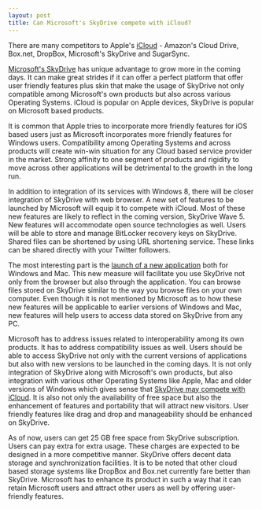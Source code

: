 ```yaml
---
layout: post
title: Can Microsoft's SkyDrive compete with iCloud?
---
```


There are many competitors to Apple's <a href="http://www.apple.com/icloud/">iCloud</a> - Amazon's Cloud Drive, Box.net, DropBox, Microsoft's SkyDrive and SugarSync. 

<a href="http://explore.live.com/skydrive">Microsoft's SkyDrive</a> has unique advantage to grow more in the coming days. It can make great strides if it can offer a perfect platform that offer user friendly features plus skin that make the usage of SkyDrive not only compatible among Microsoft's own products but also across various Operating Systems. iCloud is popular on Apple devices, SkyDrive is popular on Microsoft based products.

It is common that Apple tries to incorporate more friendly features for iOS based users just as Microsoft incorporates more friendly features for Windows users. Compatibility among Operating Systems and across products will create win-win situation for any Cloud based service provider in the market. Strong affinity to one segment of products and rigidity to move across other applications will be detrimental to the growth in the long run.

In addition to integration of its services with Windows 8, there will be closer integration of SkyDrive with web browser. A new set of features to be launched by Microsoft will equip it to compete with iCloud. Most of these new features are likely to reflect in the coming version, SkyDrive Wave 5. New features will accommodate open source technologies as well. Users will be able to store and manage BitLocker recovery keys on SkyDrive. Shared files can be shortened by using URL shortening service. These links can be shared directly with your Twitter followers. 

The most interesting part is the <a href="http://www.pinoytechnologies.com/microsoft-will-integrate-skydrive-app-to-windows-8/">launch of a new application</a> both for Windows and Mac. This new measure will facilitate you use SkyDrive not only from the browser but also through the application. You can browse files stored on SkyDrive similar to the way you browse files on your own computer. Even though it is not mentioned by Microsoft as to how these new features will be applicable to earlier versions of Windows and Mac, new features will help users to access data stored on SkyDrive from any PC. 

Microsoft has to address issues related to interoperability among its own products. It has to address compatibility issues as well. Users should be able to access SkyDrive not only with the current versions of applications but also with new versions to be launched in the coming days. It is not only integration of SkyDrive along with Microsoft's own products, but also integration with various other Operating Systems like Apple, Mac and older versions of Windows which gives sense that <a href="http://www.techtipsgeek.com/how-skydrive-new-features-will-compete-with-dropbox-and-google-docs/14788/">SkyDrive may compete with iCloud</a>. It is also not only the availability of free space but also the enhancement of features and portability that will attract new visitors. User friendly features like drag and drop and manageability should be enhanced on SkyDrive. 

As of now, users can get 25 GB free space from SkyDrive subscription. Users can pay extra for extra usage. These charges are expected to be designed in a more competitive manner. SkyDrive offers decent data storage and synchronization facilities. It is to be noted that other cloud based storage systems like DropBox and Box.net currently fare better than SkyDrive. Microsoft has to enhance its product in such a way that it can retain Microsoft users and attract other users as well by offering user-friendly features.
